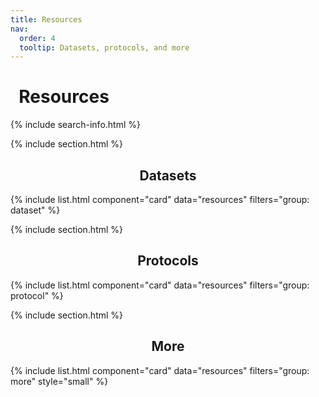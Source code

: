```yaml
---
title: Resources
nav:
  order: 4
  tooltip: Datasets, protocols, and more
---
```


# <i class="fas fa-tools"></i>&nbsp;&nbsp;Resources

{% include search-info.html %}

{% include section.html %}

<h2 style="text-align: center;">Datasets</h2>

{% include list.html component="card" data="resources" filters="group: dataset" %}

{% include section.html %}

<h2 style="text-align: center;">Protocols</h2>

{% include list.html component="card" data="resources" filters="group: protocol" %}

{% include section.html %}

<h2 style="text-align: center;">More</h2>

{% include list.html component="card" data="resources" filters="group: more" style="small" %}
